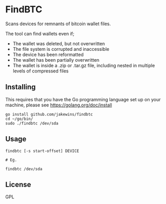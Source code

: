 # FindBTC

Scans devices for remnants of bitcoin wallet files. 

The tool can find wallets even if;

- The wallet was deleted, but not overwritten
- The file system is corrupted and inaccessible
- The device has been reformatted
- The wallet has been partially overwritten
- The wallet is inside a .zip or .tar.gz file, including 
  nested in multiple levels of compressed files
  
## Installing

This requires that you have the Go programming language set up on your 
machine, please see https://golang.org/doc/install 

    go install github.com/jakewins/findbtc
    cd ~/go/bin/
    sudo ./findbtc /dev/sda

## Usage

    findbtc [-s start-offset] DEVICE
    
    # Eg.
    
    findbtc /dev/sda
    
## License

GPL
